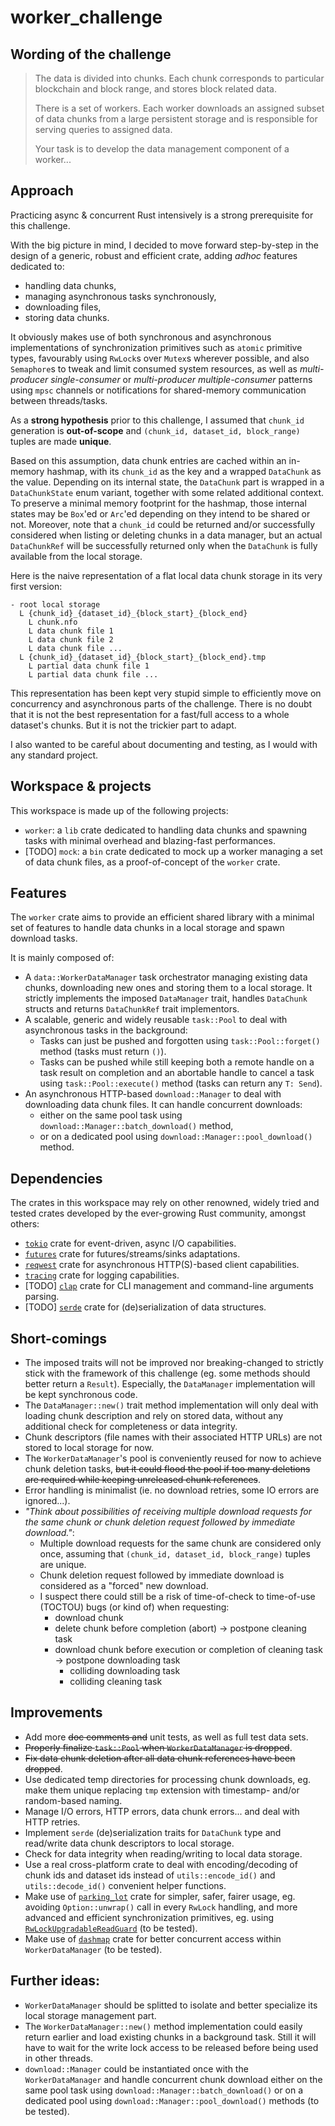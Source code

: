 # worker\_challenge

## Wording of the challenge
> The data is divided into chunks. Each chunk corresponds to particular blockchain and block range, and stores block related data.
> 
> There is a set of workers. Each worker downloads an assigned subset of data chunks from a large persistent storage and is responsible for serving queries to assigned data.
> 
> Your task is to develop the data management component of a worker...

## Approach
Practicing async & concurrent Rust intensively is a strong prerequisite for this challenge.

With the big picture in mind, I decided to move forward step-by-step in the design of a generic, robust and efficient crate, adding _adhoc_ features dedicated to:
- handling data chunks,
- managing asynchronous tasks synchronously,
- downloading files,
- storing data chunks.

It obviously makes use of both synchronous and asynchronous implementations of synchronization primitives such as `atomic` primitive types, favourably using `RwLock`s over `Mutex`s wherever possible, and also `Semaphore`s to tweak and limit consumed system resources, as well as _multi-producer single-consumer_ or _multi-producer multiple-consumer_ patterns using `mpsc` channels or notifications for shared-memory communication between threads/tasks.

As a **strong hypothesis** prior to this challenge, I assumed that `chunk_id` generation is **out-of-scope** and `(chunk_id, dataset_id, block_range)` tuples are made **unique**.

Based on this assumption, data chunk entries are cached within an in-memory hashmap, with its `chunk_id` as the key and a wrapped `DataChunk` as the value. Depending on its internal state, the `DataChunk` part is wrapped in a `DataChunkState` enum variant, together with some related additional context. To preserve a minimal memory footprint for the hashmap, those internal states may be `Box`'ed or `Arc`'ed depending on they intend to be shared or not. Moreover, note that a `chunk_id` could be returned and/or successfully considered when listing or deleting chunks in a data manager, but an actual `DataChunkRef` will be successfully returned only when the `DataChunk` is fully available from the local storage.

Here is the naive representation of a flat local data chunk storage in its very first version:

    - root local storage
      L {chunk_id}_{dataset_id}_{block_start}_{block_end}
        L chunk.nfo
        L data chunk file 1
        L data chunk file 2
        L data chunk file ...
      L {chunk_id}_{dataset_id}_{block_start}_{block_end}.tmp
        L partial data chunk file 1
        L partial data chunk file ...

This representation has been kept very stupid simple to efficiently move on concurrency and asynchronous parts of the challenge. There is no doubt that it is not the best representation for a fast/full access to a whole dataset's chunks. But it is not the trickier part to adapt.

I also wanted to be careful about documenting and testing, as I would with any standard project.

## Workspace & projects
This workspace is made up of the following projects:
* `worker`: a `lib` crate dedicated to handling data chunks and spawning tasks with minimal overhead and blazing-fast performances.
* [TODO] `mock`: a `bin` crate dedicated to mock up a worker managing a set of data chunk files, as a proof-of-concept of the `worker` crate.

## Features
The `worker` crate aims to provide an efficient shared library with a minimal set of features to handle data chunks in a local storage and spawn download tasks.

It is mainly composed of:
- A `data::WorkerDataManager` task orchestrator managing existing data chunks, downloading new ones and storing them to a local storage. It strictly implements the imposed `DataManager` trait, handles `DataChunk` structs and returns `DataChunkRef` trait implementors.
- A scalable, generic and widely reusable `task::Pool` to deal with asynchronous tasks in the background:
  - Tasks can just be pushed and forgotten using `task::Pool::forget()` method (tasks must return `()`).
  - Tasks can be pushed while still keeping both a remote handle on a task result on completion and an abortable handle to cancel a task using `task::Pool::execute()` method (tasks can return any `T: Send`).
- An asynchronous HTTP-based `download::Manager` to deal with downloading data chunk files. It can handle concurrent downloads:
  - either on the same pool task using `download::Manager::batch_download()` method,
  - or on a dedicated pool using `download::Manager::pool_download()` method.

## Dependencies
The crates in this workspace may rely on other renowned, widely tried and tested crates developed by the ever-growing Rust community, amongst others:

* [``tokio``](https://crates.io/crates/tokio) crate for event-driven, async I/O capabilities.
* [``futures``](https://crates.io/crates/futures) crate for futures/streams/sinks adaptations.
* [``reqwest``](https://crates.io/crates/reqwest) crate for asynchronous HTTP(S)-based client capabilities.
* [``tracing``](https://crates.io/crates/rocket) crate for logging capabilities.
* [TODO] [``clap``](https://crates.io/crates/clap) crate for CLI management and command-line arguments parsing.
* [TODO] [``serde``](https://crates.io/crates/serde) crate for (de)serialization of data structures.

## Short-comings
- The imposed traits will not be improved nor breaking-changed to strictly stick with the framework of this challenge (eg. some methods should better return a `Result`). Especially, the `DataManager` implementation will be kept synchronous code.
- The `DataManager::new()` trait method implementation will only deal with loading chunk description and rely on stored data, without any additional check for completeness or data integrity.
- Chunk descriptors (file names with their associated HTTP URLs) are not stored to local storage for now.
- The `WorkerDataManager`'s pool is conveniently reused for now to achieve chunk deletion tasks, ~~but it could flood the pool if too many deletions are required while keeping unreleased chunk references~~.
- Error handling is minimalist (ie. no download retries, some IO errors are ignored...).
- _"Think about possibilities of receiving multiple download requests for the same chunk or chunk deletion request followed by immediate download."_:
  - Multiple download requests for the same chunk are considered only once, assuming that `(chunk_id, dataset_id, block_range)` tuples are unique.
  - Chunk deletion request followed by immediate download is considered as a "forced" new download.
  - I suspect there could still be a risk of time-of-check to time-of-use (TOCTOU) bugs (or kind of) when requesting:
    - download chunk
    - delete chunk before completion (abort) -> postpone cleaning task
    - download chunk before execution or completion of cleaning task -> postpone downloading task
      - colliding downloading task
      - colliding cleaning task

## Improvements
- Add more ~~doc comments and~~ unit tests, as well as full test data sets.
- ~~Properly finalize `task::Pool` when `WorkerDataManager` is dropped~~.
- ~~Fix data chunk deletion after all data chunk references have been dropped~~.
- Use dedicated temp directories for processing chunk downloads, eg. make them unique replacing `tmp` extension with timestamp- and/or random-based naming.
- Manage I/O errors, HTTP errors, data chunk errors... and deal with HTTP retries.
- Implement `serde` (de)serialization traits for `DataChunk` type and read/write data chunk descriptors to local storage.
- Check for data integrity when reading/writing to local data storage.
- Use a real cross-platform crate to deal with encoding/decoding of chunk ids and dataset ids instead of `utils::encode_id()` and `utils::decode_id()` convenient helper functions.
- Make use of [`parking_lot`](https://docs.rs/parking_lot/0.12.3/parking_lot/index.html) crate for simpler, safer, fairer usage, eg. avoiding `Option::unwrap()` call in every `RwLock` handling, and more advanced and efficient synchronization primitives, eg. using [`RwLockUpgradableReadGuard`](https://docs.rs/lock_api/0.4.7/lock_api/struct.RwLockUpgradableReadGuard.html) (to be tested).
- Make use of [`dashmap`](https://docs.rs/dashmap/latest/dashmap/index.html) crate for better concurrent access within `WorkerDataManager` (to be tested).

## Further ideas:
- `WorkerDataManager` should be splitted to isolate and better specialize its local storage management part.
- The `WorkerDataManager::new()` method implementation could easily return earlier and load existing chunks in a background task. Still it will have to wait for the write lock access to be released before being used in other threads.
- `download::Manager` could be instantiated once with the `WorkerDataManager` and handle concurrent chunk download either on the same pool task using `download::Manager::batch_download()` or on a dedicated pool using `download::Manager::pool_download()` methods (to be tested).
